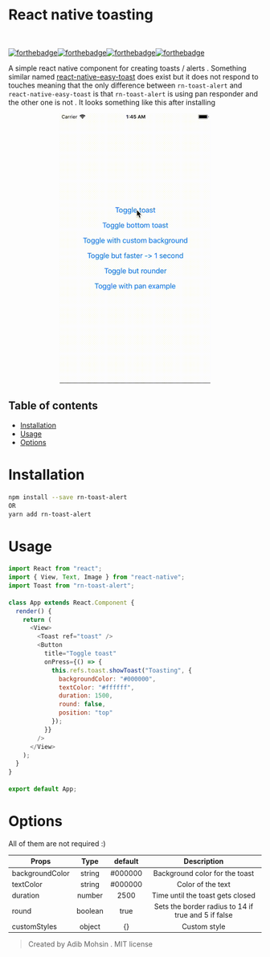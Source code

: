 # React native toasting

<br />

[![forthebadge](https://forthebadge.com/images/badges/built-with-love.svg)](https://forthebadge.com)[![forthebadge](https://forthebadge.com/images/badges/uses-css.svg)](https://forthebadge.com)[![forthebadge](https://forthebadge.com/images/badges/uses-js.svg)](https://forthebadge.com)[![forthebadge](https://forthebadge.com/images/badges/makes-people-smile.svg)](https://forthebadge.com)

A simple react native component for creating toasts / alerts . Something similar named [react-native-easy-toast](https://github.com/crazycodeboy/react-native-easy-toast/) does exist but it does not respond to touches meaning that the only difference between <code>rn-toast-alert</code> and <code>react-native-easy-toast</code> is that <code>rn-toast-alert</code> is using pan responder and the other one is not . It looks something like this after installing

<div style="text-align:center" ><img src="./example.gif" alt="example" width="300" /></div>

## Table of contents

- [Installation](#installation)
- [Usage](#usage)
- [Options](#options)

# Installation

```bash
npm install --save rn-toast-alert
OR
yarn add rn-toast-alert
```

# Usage

```javascript
import React from "react";
import { View, Text, Image } from "react-native";
import Toast from "rn-toast-alert";

class App extends React.Component {
  render() {
    return (
      <View>
        <Toast ref="toast" />
        <Button
          title="Toggle toast"
          onPress={() => {
            this.refs.toast.showToast("Toasting", {
              backgroundColor: "#000000",
              textColor: "#ffffff",
              duration: 1500,
              round: false,
              position: "top"
            });
          }}
        />
      </View>
    );
  }
}

export default App;
```

# Options

All of them are not required :)

| Props           |  Type   | default |                     Description                     |
| --------------- | :-----: | :-----: | :-------------------------------------------------: |
| backgroundColor | string  | #000000 |           Background color for the toast            |
| textColor       | string  | #000000 |                  Color of the text                  |
| duration        | number  |  2500   |          Time until the toast gets closed           |
| round           | boolean |  true   | Sets the border radius to 14 if true and 5 if false |
| customStyles    | object  |   {}    |                    Custom style                     |

> Created by Adib Mohsin . MIT license
